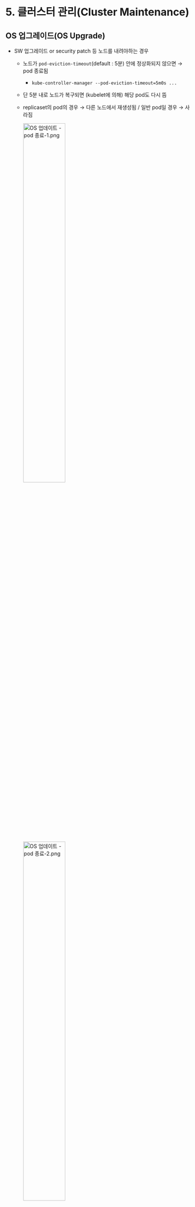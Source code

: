 # 5. 클러스터 관리(Cluster Maintenance)

## OS 업그레이드(OS Upgrade)

+ SW 업그레이드 or security patch 등 노드를 내려야하는 경우

  + 노드가 `pod-eviction-timeout`(default : 5분) 안에 정상화되지 않으면 → pod 종료됨

    + `kube-controller-manager --pod-eviction-timeout=5m0s ...`

  + 단 5분 내로 노드가 복구되면 (kubelet에 의해) 해당 pod도 다시 뜸

  + replicaset의 pod의 경우 → 다른 노드에서 재생성됨 / 일반 pod일 경우 → 사라짐

    <img src="https://user-images.githubusercontent.com/33214969/161427053-e12a3ea7-7f23-4c98-824b-6cb43d9bceff.png" alt="OS 업데이트 - pod 종료-1.png" width="50%;" />

    <img src="https://user-images.githubusercontent.com/33214969/161427054-d9d79e33-6813-41c9-9edc-6d6cd1a6ac4c.png" alt="OS 업데이트 - pod 종료-2.png" width="50%;" />

### Drain 명령어

```tex
▫️ 해당 노드는 스케줄링에서 제외(unschedulable) + 해당 노드에 떠있는 pod들을 종료하고 다른 노드에 띄움
```

+ 이때 이동되는 pod들은 replicaset에 의해 생성된 pod 뿐만 아니라 모든 pod들이 해당됨

+ 노드/pod를 내려야 하는 경우에 사용함

  <img src="https://user-images.githubusercontent.com/33214969/161427051-e831a101-acc6-4d01-b8cd-1d4fc2e556bd.png" alt="OS 업데이트 - drain.png" width="50%;" />

+ drain 후 노드의 상태 : Ready, SchedulingDisabled

+ drain vs cordon

  + drain : 해당 노드를 스케줄링에서 제외 + 해당 노드에 떠있는 pod들을 종료하고 다른 노드에 띄움
  + cordon : 해당 노드를 스케줄링에서 제외 + 현재 떠있는 pod에 영향 없음 → 이후에 새롭게 생성되는 pod들이 이 노드에 스케줄링되지 X

### Uncordon 명령어

```tex
▫️ 노드 복구
```

+ 노드 작업이 끝난 후 `uncordon` 명령어를 통해 해당 노드를 클러스터로 복귀시킴 → 단 pod들은 되돌아오지 않음

  <img src="https://user-images.githubusercontent.com/33214969/161427045-de550830-6658-428e-8d21-10c25db7d844.png" alt="OS 업데이트 - 노드 업데이트.png" width="30%;" />

+ 관련 명령어

  + drain : 

    ```
    kubectl drain [node명]
    ```

    + (옵션) local data 모두 삭제 : `--delete-local-data`
    + (옵션) demonset을 무시하고 모두 삭제 : `--ignore-daemonsets`

  + uncordon : `kubectl uncordon [node명]`

<br/>

## 쿠버네티스 버전(Kubernetes Versions)

```tex
▫️ v[MACJOR].[MINOR].[PATCH]
```

<img src="https://user-images.githubusercontent.com/33214969/161427268-f49e83ea-d28a-4cec-9791-7bd91a404fec.png" alt="쿠버네티스 버전.png" width="30%;" />

+ ETCD, CoreDNS → 따로 독립된 버전으로 개발됨

+ 쿠버네티스의 모든 구성요소가 같은 버전일 필요 X

+ kube-apiserver는 control plane의 핵심 요소로, 다른 구성요소보다 버전이 항상 높아야 함

  + kube-apiserver > Controller-manager, kube-scheduler > kubelet, kube-proxy 순서

  + kubectl은 `x+1 ~ x-1`까지 가능함

    <img src="https://user-images.githubusercontent.com/33214969/161427291-6ba16152-5fdf-404c-9625-d989b17cc089.png" alt="쿠버네티스 버전4.png" width="30%;" />

+ 쿠버네티스는 새 버전이 릴리즈 되었을 때, 두 버전 이전 까지만 지원됨 → 이에 맞춰 업그레이드 필요함

  + ex) new version : v1.13 → v1.12, v1.11까지 지원됨
  + 업그레이드 시, minor 버전을 하나씩 올리는 것을 추천함

+ 배포 버전

  + alpha : 추가되는 기능들을 disable한 형태로 배포
  + beta : 추가 기능들을 enable한 형태로 배포
  + release : 안정화된 버전을 배포

<br/>

## 클러스터 업그레이드(Cluster Upgrade)

+ Master Node > Worker Node 업그레이드 순서로 진행

### Master Node 업그레이드

+ 마스터 노드가 업그레이드 되는 동안 → apiserver, scheduler, controller manager 등 control plane 구성 요소들이 다운됨
+ 단, worker node or pod(애플리케이션)에 영향 X

### Worker Node 업그레이드

+ Worker node 업그레이드 방법 3가지

  1. 한 번에 모두 업그레이드
     + 애플리케이션 접근 불가
  2. 하나씩 업그레이드
     + 노드 1개씩 업그레이드할 노드의 pod들을 옮김 + 업그레이드 후 다시 옮김
     + downtime X
  3. 새 노드 추가 + 원래 노드를 evict
     + 클라우드 환경에서 편리하게 가능함

+ 관련 명령어

  + 업그레이드 시, 관련 정보 : `kubeadm upgrade plan`

  1. kubeadm 버전 업그레이드 : `apt update` + `apt install -y kubeadm=1.18.0-00` / `api-get upgrade -y kubeadm=1.18.0-00`
  2. 클러스터(컴포넌트) 업그레이드 : `kubeadm upgrade apply v1.18.0`
  3. 노드 버전 체크 : `kubectl get nodes`

  → 여기까지 진행 시, 클러스터의 버전이 변경되지 X → apiserver 버전이 아닌 apiserver에 등록된 kubelet의 버전을 업그레이드 했기 때문

  4. Master Node의 kubelet 업그레이드 : `apt install kubelet=1.18.0-00` / `api-get upgrade -y kubelet=1.18.0-00` + `systemctl restart kubelet`
  5. Worker Node 업그레이드
     1. Worker Node 하나씩 접속 : `ssh [node명]`
     2. 노드 이동 : `kubectl drain [node명] (--ignore-daemonsets)`
     3. 노드를 unschedulable 상태로 변경 : `kubectl cordon [node명]`
     4. kubeadm 업그레이드 : `apt update` +  `apt install -y kubeadm=1.18.0-00` / `api-get upgrade -y kubeadm=1.18.0-00` + `kubeadm upgrade node`
     5. kubelet 업그레이드 : `apt install kubelet=1.18.0-00` / `api-get upgrade -y kubelet=1.18.0-00`
     6. 새로운 버전 설정 : `kubeadm upgrade node config --kubelet-version v1.18.0`
     7. kubelet 재시작 : `systemctl restart kubelet`
     8. 노드 uncordeon : `kubectl uncordon [node명]`

  * Worker Node 업그레이드(요약)
    1. `ssh [node명]`
    2. `apt update`
    3. `apt install kubeadm=1.18.0-00`
    4. `kubeadm upgrade node`
    5. `apt install kubelet=1.18.0-00`
    6. `systemctl restart kubelet`
    7. `exit` or `CTL+d`

<br/>

## 백업(Backup) & 복구(Restore)

### Backup

+ 백업 대상 - 각종 오브젝트, ETCD 클러스터, Persisten Volume

+ declarative 방식(파일로 object를 생성하는 방식)이 백업하는데 선호됨

+ 리소스 백업 방법 → 오브젝트 설정 정보 저장(pod, deployment, service만 가능함)

  `kubectl get all -A -o yaml > [yaml 파일명].yaml`

+ ETCD 스냅샷

  + 스냅샷 생성 : `ETCDTL_API=3 etcdctl snapshot save [snapshot명].db`

    ```bash
    $ ETCDCTL_API=3 etcdctl --endpoints=https://[127.0.0.1]:2379 \\
    --cacert=/etc/kubernetes/pki/etcd/ca.crt \\
    --cert=/etc/kubernetes/pki/etcd/server.crt \\
    --key=/etc/kubernetes/pki/etcd/server.key \\
    snapshot save /opt/snapshot-pre-boot.db
    ```

  + 스냅샷 상태 확인 : `ETCDTL_API=3 etcdctl snapshot status snapshot.db`

+ ETCD 백업

  ```bash
  $ sudo ETCDCTL_API=3 ./etcdctl \\\\
  	--endpoints 127.0.0.1:2379 \\\\
  	--cacert /etc/kubernetes/pki/etcd/ca.crt \\\\
  	--cert /etc/kubernetes/pki/etcd/server.crt \\\\
  	--key /etc/kubernetes/pki/etcd/server.key \\\\
  	snapshot save snapshot.db
  ```

  + 위 옵션 → etcd 프로세스에서 확인 가능

    + ```
      ps -aux | grep -i etcd
      ```

      + `--cert-file` / `--key-file` / `--trusted-ca-file`

### Restore

+ ETCD Restore

  1. kube-apiserver 중지 : `service kube-apiserver stop`

  2. etcd restore → etcd config 파일에 `--data-dir`이  적용되어 있음 : `ETCDCTL_API=3 etcdctl snapshot restore snapshot.db --data-dir /var/lib/etcd-from-backup`

  3. `systemctl daemon-reload`

  4. `service etcd restart`

  5. `service kube-apiserver start`

  6. ETCD pod는 static pod임 → `/etc/kubernetes/manifests/etcd.yaml` 파일이 존재함

  7. 해당 yaml 파일에서 restore할 때, 자신이 지정한 —data-dir /var/lib/etcd-from-backup으로 수정해야 함

     ```yaml
     volumes:
     - hostPath:
         path: /etc/kubernetes/pki/etcd
         type: DirectoryOrCreate
       name: etcd-certs
     - hostPath:
         path: /var/lib/etcd-from-backup    # 여기를 수정!
         type: DirectoryOrCreate
       name: etcd-data
     ```

  8. 수정 후 저장 > 쿠버네티스가 ETCD pod를 재생성 + data 디렉토리를 `/var/lib/etcd-from-backup`을 바라봄

<br/><br/>